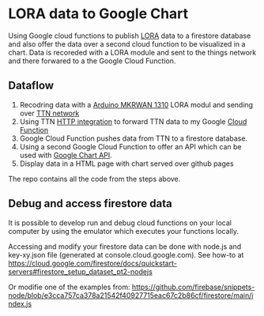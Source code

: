 # LORA data to Google Chart

Using Google cloud functions to publish [LORA](https://en.wikipedia.org/wiki/LoRa) data to a firestore database and also offer the data over a second cloud function to be visualized in a chart. Data is recoreded with a LORA module and sent to the things network and there forwared to a the Google Cloud Function.

## Dataflow

1. Recodring data with a [Arduino MKRWAN 1310](https://www.arduino.cc/en/Guide/MKRWAN1310) LORA modul and sending over [TTN network](https://www.thethingsnetwork.org/)
2. Using TTN [HTTP integration](hhttps://www.thethingsindustries.com/docs) to forward TTN data to my Google [Cloud Function](https://console.cloud.google.com/functions/list?project=bikecounter)
3. Google Cloud Function pushes data from TTN to a firestore database.
4. Using a second Google Cloud Function to offer an API which can be used with [Google Chart API](https://developers.google.com/chart/interactive/docs).
5. Display data in a HTML page with chart served over github pages

The repo contains all the code from the steps above.

## Debug and access firestore data

It is possible to develop run and debug cloud functions on your local computer by using the emulator which executes your functions locally.

Accessing and modify your firestore data can be done with node.js and key-xy.json file (generated at console.cloud.google.com). See how-to at <https://cloud.google.com/firestore/docs/quickstart-servers#firestore_setup_dataset_pt2-nodejs>

Or modifie one of the examples from: <https://github.com/firebase/snippets-node/blob/e3cca757ca378a21542f40927715eac67c2b86cf/firestore/main/index.js>
